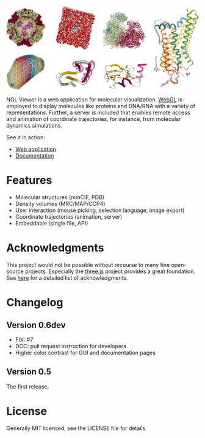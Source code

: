 
![Gallery](gallery.png)


NGL Viewer is a web application for molecular visualization. [WebGL](https://get.webgl.org/) is employed to display molecules like proteins and DNA/RNA with a variety of representations. Further, a server is included that enables remote access and animation of coordinate trajectories, for instance, from molecular dynamics simulations.


See it in action:

* [Web application](http://proteinformatics.charite.de/ngl)
* [Documentation](http://proteinformatics.charite.de/ngl/doc)


Features
========

* Molecular structures (mmCIF, PDB)
* Density volumes (MRC/MAP/CCP4)
* User interaction (mouse picking, selection language, image export)
* Coordinate trajectories (animation, server)
* Embeddable (single file, API)


Acknowledgments
===============

This project would not be possible without recourse to many fine open-source projects. Especially the [three.js](http://threejs.org/) project provides a great foundation. See [here](http://proteinformatics.charite.de/ngl/doc/index.html#User_manual/Development/Acknowledgment) for a detailed list of acknowledgments.


Changelog
=========

Version 0.6dev
--------------

* FIX: #7
* DOC: pull request instruction for developers
* Higher color contrast for GUI and documentation pages


Version 0.5
-----------

The first release.


License
=======

Generally MIT licensed, see the LICENSE file for details.

